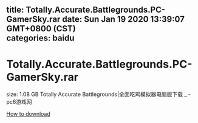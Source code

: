 
title: Totally.Accurate.Battlegrounds.PC-GamerSky.rar
date: Sun Jan 19 2020 13:39:07 GMT+0800 (CST)    
categories: baidu
---

# Totally.Accurate.Battlegrounds.PC-GamerSky.rar
size: 1.08 GB
 Totally Accurate Battlegrounds|全面吃鸡模拟器电脑版下载 _ - pc6游戏网
 

[How to download](https://bpcam.bemobtrk.com/go/2ceec3aa-1ca2-46d6-b9ff-aaa5c184517c?jno=1156)